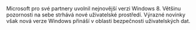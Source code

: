 <!-- dcterms:identifier = aspnetcz#404 -->
<!-- dcterms:title = Windows 8 z hlediska bezpečnosti -->
<!-- dcterms:abstract = Microsoft pro své partnery uvolnil nejnovější verzi Windows 8. Většinu pozornosti na sebe strhává nové uživatelské prostředí. Výrazné novinky však nová verze Windows přináší v oblasti bezpečnosti uživatelských dat. -->
<!-- np9:categoryId = 2 -->
<!-- x4w:category = Bezpečnost -->
<!-- np9:authorId = 1 -->
<!-- np9:authorEmail = michal.valasek@altairis.cz -->
<!-- dcterms:creator = Michal Altair Valášek -->
<!-- dcterms:created = 2012-09-05T14:29:04.523+02:00 -->
<!-- dcterms:dateAccepted = 2012-09-05T03:00:00+02:00 -->
<!-- x4w:alternateUrl = http://tech.ihned.cz/c3-57177150-040000_d-windows-8-z-hlediska-bezpecnosti-zasadni-zmeny-jsou-schovane-pod-poklickou -->
<!-- x4w:pictureWidth = 150 -->
<!-- x4w:pictureHeight = 150 -->
<!-- x4w:pictureUrl = /perex-pictures/20120905-windows-8-z-hlediska-bezpecnosti.png -->

Microsoft pro své partnery uvolnil nejnovější verzi Windows 8. Většinu pozornosti na sebe strhává nové uživatelské prostředí. Výrazné novinky však nová verze Windows přináší v oblasti bezpečnosti uživatelských dat.